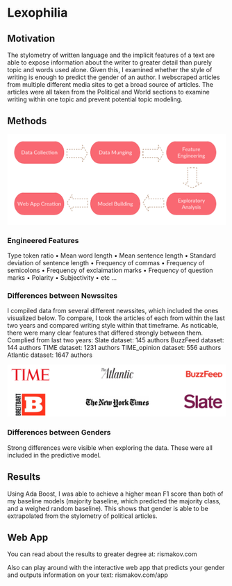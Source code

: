 # Lexophilia 

## Motivation
The stylometry of written language and the implicit features of a text are able to expose information about the writer to greater detail than purely topic and words used alone. Given this, I examined whether the style of writing is enough to predict the gender of an author. I webscraped articles from multiple different media sites to get a broad source of articles. The articles were all taken from the Political and World sections to examine writing within one topic and prevent potential topic modeling.

## Methods

![Flowchart](/images/flowchart.png)

### Engineered Features
Type token ratio • Mean word length • Mean sentence length • Standard deviation of sentence length • Frequency of commas • Frequency of semicolons • Frequency of exclaimation marks • Frequency of question marks • Polarity • Subjectivity • etc ...

### Differences between Newssites
I compiled data from several different newssites, which included the ones visualized below. To compare, I took the articles of each from within the last two years and compared writing style within that timeframe. As noticable, there were many clear features that differed strongly between them. Complied from last two years: Slate dataset: 145 authors BuzzFeed dataset: 144 authors TIME dataset: 1231 authors TIME_opinion dataset: 556 authors Atlantic dataset: 1647 authors

![Media logos](/images/sites.png)

### Differences between Genders
Strong differences were visible when exploring the data. These were all included in the predictive model. 

## Results

Using Ada Boost, I was able to achieve a higher mean F1 score than both of my baseline models (majority baseline, which predicted the majority class, and a weighed random baseline). This shows that gender is able to be extrapolated from the stylometry of political articles.  

## Web App

You can read about the results to greater degree at: rismakov.com 

Also can play around with the interactive web app that predicts your gender and outputs information on your text: rismakov.com/app 


